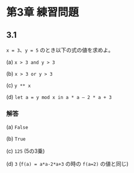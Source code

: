 # 第3章 練習問題

## 3.1

`x = 3`、`y = 5` のとき以下の式の値を求めよ。

(a) `x > 3 and y > 3`

(b) `x > 3 or y > 3`

(c) `y ** x`

(d) `let a = y mod x in a * a – 2 * a + 3`

### 解答

(a) `False`

(b) `True`

(c) `125` (5の3乗)

(d) `3` (`f(a) = a*a-2*a+3` の時の `f(a=2)` の値と同じ)

